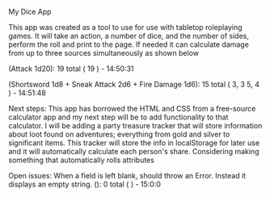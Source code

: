 My Dice App

This app was created as a tool to use for use with tabletop roleplaying games. It will take an action, a number of dice, and the number of sides, perform the roll and print to the page. If needed it can calculate damage from up to three sources simultaneously as shown below

(Attack 1d20): 19 total ( 19 ) - 14:50:31

(Shortsword 1d8 + Sneak Attack 2d6 + Fire Damage 1d6): 15 total ( 3, 3 5, 4 ) - 14:51:48

Next steps: 
	This app has borrowed the HTML and CSS from a free-source calculator app and my next step will be to add functionality to that calculator. 
	I will be adding a party treasure tracker that will store information about loot found on adventures; everything from gold and silver to significant items. This tracker will store the info in localStorage for later use and it will automatically calculate each person's share.
	Considering making something that automatically rolls attributes

Open issues: 
	When a field is left blank, should throw an Error. Instead it displays an empty string. (): 0 total ( ) - 15:0:0